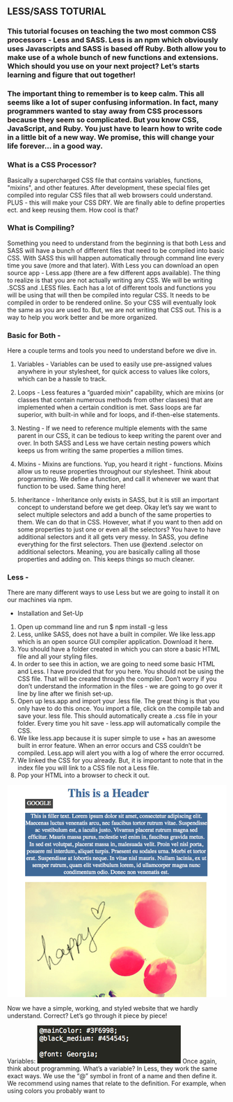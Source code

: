 ## LESS/SASS TOTURIAL

### This tutorial focuses on teaching the two most common CSS processors - Less and SASS. Less is an npm which obviously uses Javascripts and SASS is based off Ruby. Both allow you to make use of a whole bunch of new functions and extensions. Which should you use on your next project? Let’s starts learning and figure that out together!

### The important thing to remember is to keep calm. This all seems like a lot of super confusing information. In fact, many programmers wanted to stay away from CSS processors because they seem so complicated. But you know CSS, JavaScript, and Ruby. You just have to learn how to write code in a little bit of a new way. We promise, this will change your life forever… in a good way.

### What is a CSS Processor?
Basically a supercharged CSS file that contains variables, functions, "mixins", and other features. After development, these special files get compiled into regular CSS files that all web browsers could understand.
PLUS - this will make your CSS DRY. We are finally able to define properties ect. and keep reusing them. How cool is that?

### What is Compiling?
Something you need to understand from the beginning is that both Less and SASS will have a bunch of different files that need to be compiled into basic CSS.
With SASS this will happen automatically through command line every time you save (more and that later). With Less you can download an open source app - Less.app (there are a few different apps available).
The thing to realize is that you are not actually writing any CSS. We will be writing .SCSS and .LESS files. Each has a lot of different tools and functions you will be using that will then be compiled into regular CSS.
It needs to be compiled in order to be rendered online. So your CSS will eventually look the same as you are used to. But, we are not writing that CSS out. This is a way to help you work better and be more organized.

### Basic for Both -
Here a  couple terms and tools you need to understand before we dive in.

1. Variables -
     Variables can be used to easily use pre-assigned values anywhere in your stylesheet, for quick access to values like colors, which can be a hassle to track.

2. Loops -
     Less features a “guarded mixin” capability, which are mixins (or classes that contain numerous methods from other classes) that are implemented when a certain condition is met.
     Sass loops are far superior, with built-in while and for loops, and if-then-else statements.

3. Nesting -
     If we need to reference multiple elements with the same parent in our CSS, it can be tedious to keep writing the parent over and over. In both SASS and Less we have certain nesting powers which keeps us from writing the same properties a million times.

4. Mixins -
     Mixins are functions. Yup, you heard it right - functions. Mixins allow us to reuse properties throughout our stylesheet. Think about programming. We define a function, and call it whenever we want that function to be used. Same thing here!

5. Inheritance -
     Inheritance only exists in SASS, but it is still an important concept to understand before we get deep. Okay let’s say we want to select multiple selectors and add a bunch of the same properties to them.
     We can do that in CSS. However, what if you want to then add on some properties to just one or even all the selectors? You have to have additional selectors and it all gets very messy. In SASS, you define everything for the first selectors.
     Then use @extend .selector on additional selectors. Meaning, you are basically calling all those properties and adding on. This keeps things so much cleaner.

### Less -

 There are many different ways to use Less but we are going to install it on our machines via npm.

* Installation and Set-Up
1. Open up command line and run
     $ npm install -g less
2. Less, unlike SASS, does not have a built in compiler. We like less.app which is an open source GUI compiler application. Download it here.
3. You should have a folder created in which you can store a basic HTML file and all your styling files.
4. In order to see this in action, we are going to need some basic HTML and Less. I have provided that for you here. You should not be using the CSS file.
   That will be created through the compiler.
   Don’t worry if you don’t understand the information in the files - we are going to go over it line by line after we finish set-up.
5. Open up less.app and import your .less file. The great thing is that you only have to do this once. You import a file, click on the compile tab and save your.
   less file. This should automatically create a .css file in your folder. Every time you hit save - less.app will automatically compile the CSS.
6. We like less.app because it is super simple to use + has an awesome built in error feature. When an error occurs and CSS couldn’t be compiled.
   Less.app will alert you with a log of where the error occurred.
7. We linked the CSS for you already. But, it is important to note that in the index file you will link to a CSS file not a Less file.
8. Pop your HTML into a browser to check it out.

![](lessExample.png)

 Now we have a simple, working, and styled website that we hardly understand. Correct? Let’s go through it piece by piece!
 
Variables: 
![](variables.png)
Once again, think about programming. What’s a variable? In Less, they work the same exact ways. We use the “@” symbol in front of a name and then define it. We recommend using names that relate to the definition. For example, when using colors you probably want to 
